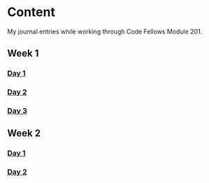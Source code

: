 # Content

My journal entries while working through Code Fellows Module 201.

## Week 1

### [Day 1](Week1/Day01/Day01.md.md)

### [Day 2](Week1/Day02/Day02.md)

### [Day 3](Week1/Day03/Day03.md)

## Week 2

### [Day 1](Week2/Day01/Day01.md)

### [Day 2](Week2/Day02/Day02.md)
